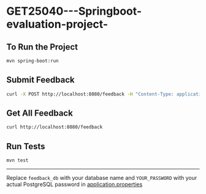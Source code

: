 # GET25040---Springboot-evaluation-project-

## To Run the Project
```bash
mvn spring-boot:run
```

##  Submit Feedback
```bash
curl -X POST http://localhost:8080/feedback -H "Content-Type: application/json" -d "{\"name\":\"Tester\",\"email\":\"email@example.com\",\"message\":\"Test feedback!\"}"
```

## Get All Feedback
```bash
curl http://localhost:8080/feedback
```

##  Run Tests
```bash
mvn test
```

---
Replace `feedback_db` with your database name and  `YOUR_PASSWORD` with your actual PostgreSQL password in [application.properties](src/main/resources)

